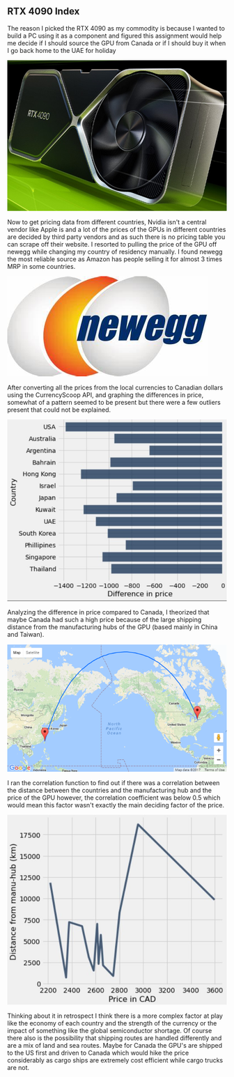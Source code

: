 ## RTX 4090 Index

The reason I picked the RTX 4090 as my commodity is because I wanted to build a PC using it as a component and figured this assignment would help me decide if I should source the GPU from Canada or if I should buy it when I go back home to the UAE for holiday

![RTX 4090](rtx_4090.jpg "RTX 4090")

Now to get pricing data from different countries, Nvidia isn't a central vendor like Apple is and a lot of the prices of the GPUs in different countries are decided by third party vendors and as such there is no pricing table you can scrape off their website. I resorted to pulling the price of the GPU off newegg while changing my country of residency manually. I found newegg the most reliable source as Amazon has people selling it for almost 3 times MRP in some countries.

![newegg](newegg.jpg "NEWEGG")

After converting all the prices from the local currencies to Canadian dollars using the CurrencyScoop API, and graphing the differences in price, somewhat of a pattern seemed to be present but there were a few outliers present that could not be explained.

![price difference](price_diff.jpg "DIFF")

Analyzing the difference in price compared to Canada, I theorized that maybe Canada had such a high price because of the large shipping distance from the manufacturing hubs of the GPU (based mainly in China and Taiwan).

![distance](distance.jpg "dist")

I ran the correlation function to find out if there was a correlation between the distance between the countries and the manufacturing hub and the price of the GPU however, the correlation coefficient was below 0.5 which would mean this factor wasn't exactly the main deciding factor of the price.

![corr](price_graph.jpg "price")

Thinking about it in retrospect I think there is a more complex factor at play like the economy of each country and the strength of the currency or the impact of something like the global semiconductor shortage. Of course there also is the possibility that shipping routes are handled differently and are a mix of land and sea routes. Maybe for Canada the GPU's are shipped to the US first and driven to Canada which would hike the price considerably as cargo ships are extremely cost efficient while cargo trucks are not.


